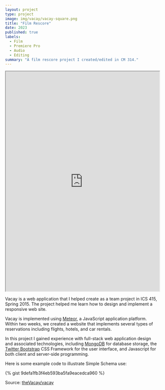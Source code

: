 ```yaml
---
layout: project
type: project
image: img/vacay/vacay-square.png
title: "Film Rescore"
date: 2023
published: true
labels:
  - Film
  - Premiere Pro
  - Audio
  - Editing
summary: "A film rescore project I created/edited in CM 314."
---
```


<iframe src="https://drive.google.com/file/d/1W7o5U_i4wopnK1-lKSt0ikBOdjjI_H_K/preview" width="100%" height="100%" allow="autoplay; fullscreen" style="max-width: 1280px; max-height: 720px; display: block; margin: 0 auto;"></iframe>



Vacay is a web application that I helped create as a team project in ICS 415, Spring 2015. The project helped me learn how to design and implement a responsive web site.

Vacay is implemented using [Meteor](http://meteor.com), a JavaScript application platform. Within two weeks, we created a website that implements several types of reservations including flights, hotels, and car rentals.

In this project I gained experience with full-stack web application design and associated technologies, including [MongoDB](http://mongodb.com) for database storage, the [Twitter Bootstrap](http://getbootstrap.com/) CSS Framework for the user interface, and Javascript for both client and server-side programming. 

Here is some example code to illustrate Simple Schema use:

{% gist 9defa1fb3f4eb593ba5fa9eacedca960 %}
 
Source: <a href="https://github.com/theVacay/vacay">theVacay/vacay</a>
